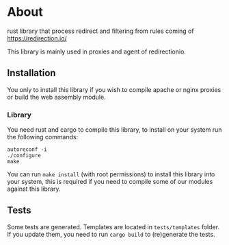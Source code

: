 # About

rust library that process redirect and filtering from rules coming of https://redirection.io/

This library is mainly used in proxies and agent of redirectionio.

## Installation

You only to install this library if you wish to compile apache or nginx proxies or build the web assembly module.

### Library

You need rust and cargo to compile this library, to install on your system run the following commands:

```
autoreconf -i
./configure
make
```

You can run `make install` (with root permissions) to install this library into your system, this is required if you need to
compile some of our modules against this library.

## Tests

Some tests are generated. Templates are located in `tests/templates` folder. If
you update them, you need to run `cargo build` to (re)generate the tests.
